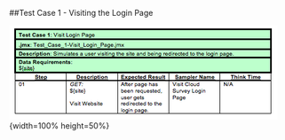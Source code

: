 ##Test Case 1 - Visiting the Login Page

![Test Case 1. \label{Test Case 1}](04_assets/tc1.png){width=100% height=50%}




